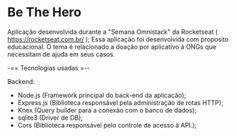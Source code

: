 # Be The Hero

Aplicação desenvolvida durante a  "Semana Omnistack" da Rocketseat ( https://rocketseat.com.br/ );
Essa aplicação foi desenvolvida com proposito educacional.
O tema é relacionado a doação por aplicativo á ONGs que necessitam de ajuda em seus casos.

-== Tecnologias usadas =--

Backend:
  - Node.js (Framework principal do back-end da aplicação);
  - Express.js (Biblioteca responsável pela administração de rotas HTTP);
  - Knex (Query builder para a conexão com o banco de dados);
  - sqlite3 (Driver de DB);
  - Cors (Biblioteca responsável pelo controle de acesso à API.);
  

